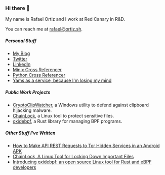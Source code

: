 ### Hi there 👋

My name is Rafael Ortiz and I work at Red Canary in R&D.

You can reach me at [rafael@ortiz.sh](mailto:rafael@ortiz.sh).

##### Personal Stuff

*  [My Blog](https://ortiz.sh/)
*  [Twitter](https://twitter.com/FridayOrtiz)
*  [LinkedIn](https://linkedin.com/in/rafael-ortiz)
*  [Minix Cross Referencer](https://elixir.ortiz.sh/minix/latest/source)
*  [Python Cross Referencer](https://elixir.ortiz.sh/python/latest/source)
*  [Yams as a service, because I'm losing my mind](https://yamemoji.services/10101)

<!--
**Friday811/Friday811** is a ✨ _special_ ✨ repository because its `README.md` (this file) appears on your GitHub profile.

Here are some ideas to get you started:

- 🔭 I’m currently working on ...
- 🌱 I’m currently learning ...
- 👯 I’m looking to collaborate on ...
- 🤔 I’m looking for help with ...
- 💬 Ask me about ...
- 📫 How to reach me: ...
- 😄 Pronouns: ...
- ⚡ Fun fact: ...
-->

##### Public Work Projects

*  [CryptoClipWatcher](https://ccw.e-paths.com/), a Windows utility to defend against clipboard hijacking malware.
*  [ChainLock](https://chainlock.e-paths.com/walkthrough.html?lan=en#walkthrough), a Linux tool to protect sensitive files.
*  [oxidebpf](https://github.com/redcanaryco/oxidebpf), a Rust library for managing BPF programs.

##### Other Stuff I've Written

*  [How to Make API REST Requests to Tor Hidden Services in an Android APK](https://business.blogthinkbig.com/api-rest-requests-tor-hidden-services-android-apk/)
*  [ChainLock, A Linux Tool for Locking Down Important Files](https://business.blogthinkbig.com/chainlock-linux-tool-locking-down-important-files/)
*  [Introducing oxidebpf: an open source Linux tool for Rust and eBPF developers](https://redcanary.com/blog/oxidebpf/)

<!--![Rafael's GitHub stats](https://github-readme-stats.vercel.app/api?username=RafaelOrtizRC&count_private=true&show_icons=true&theme=outrun)
![Top Langs](https://github-readme-stats.vercel.app/api/top-langs/?username=RafaelOrtizRC&layout=compact&theme=outrun&langs_count=8&count_private=true)
-->
